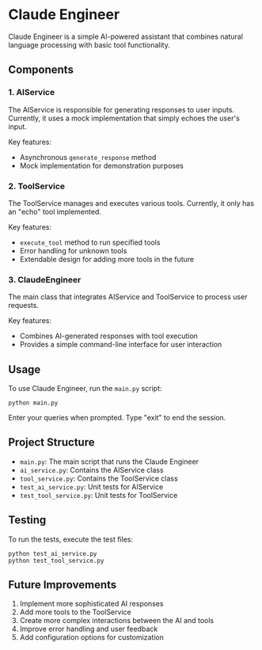 # Claude Engineer

Claude Engineer is a simple AI-powered assistant that combines natural language processing with basic tool functionality.

## Components

### 1. AIService

The AIService is responsible for generating responses to user inputs. Currently, it uses a mock implementation that simply echoes the user's input.

Key features:
- Asynchronous `generate_response` method
- Mock implementation for demonstration purposes

### 2. ToolService

The ToolService manages and executes various tools. Currently, it only has an "echo" tool implemented.

Key features:
- `execute_tool` method to run specified tools
- Error handling for unknown tools
- Extendable design for adding more tools in the future

### 3. ClaudeEngineer

The main class that integrates AIService and ToolService to process user requests.

Key features:
- Combines AI-generated responses with tool execution
- Provides a simple command-line interface for user interaction

## Usage

To use Claude Engineer, run the `main.py` script:

```
python main.py
```

Enter your queries when prompted. Type "exit" to end the session.

## Project Structure

- `main.py`: The main script that runs the Claude Engineer
- `ai_service.py`: Contains the AIService class
- `tool_service.py`: Contains the ToolService class
- `test_ai_service.py`: Unit tests for AIService
- `test_tool_service.py`: Unit tests for ToolService

## Testing

To run the tests, execute the test files:

```
python test_ai_service.py
python test_tool_service.py
```

## Future Improvements

1. Implement more sophisticated AI responses
2. Add more tools to the ToolService
3. Create more complex interactions between the AI and tools
4. Improve error handling and user feedback
5. Add configuration options for customization